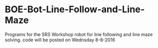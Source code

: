 # BOE-Bot-Line-Follow-and-Line-Maze
Programs for the SRS Workshop robot for line following and line maze solving.
code will be posted on Wednsday 8-8-2016
